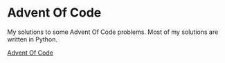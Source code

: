 # Advent Of Code

My solutions to some Advent Of Code problems. Most of my solutions are written in Python.

[Advent Of Code](https://adventofcode.com/)

